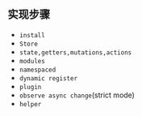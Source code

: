 ## 实现步骤
* `install`
* `Store`
* `state,getters,mutations,actions`
* `modules`
* `namespaced`
* `dynamic register`
* `plugin`
* `observe async change`(strict mode)
* `helper`
